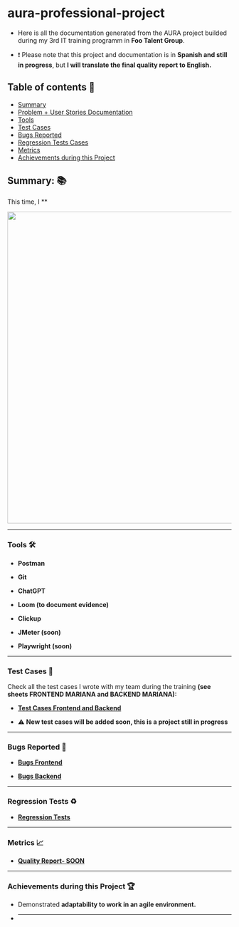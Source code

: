 # aura-professional-project

- Here is all the documentation generated from the AURA project builded during my 3rd IT training programm in **Foo Talent Group**.

- ❗ Please note that this project and documentation is in **Spanish and still in progress**, but **I will translate the final quality report to English.**

## Table of contents 📖

- [Summary]()
- [Problem + User Stories Documentation]()
- [Tools]()
- [Test Cases]()
- [Bugs Reported]()
- [Regression Tests Cases]()
- [Metrics]()
- [Achievements during this Project]()

## Summary: 📚

This time, I **


<div align = "center">
<img src =  alt = "Img to be added" width= "700" />
 </div>

 ----------------------------------------------
### Tools 🛠️

- **Postman**
  
- **Git**
  
- **ChatGPT**
  
- **Loom (to document evidence)**
  
- **Clickup**
  
- **JMeter (soon)**
  
- **Playwright (soon)**
  
----------------------------------------------

### Test Cases 🧪

 Check all the test cases I wrote with my team during the training **(see sheets FRONTEND MARIANA and BACKEND MARIANA):**
  
- **[Test Cases Frontend and Backend]()**
  
- ⚠️ **New test cases will be added soon, this is a project still in progress**

----------------------------------------------

### Bugs Reported 🐞

- **[Bugs Frontend]()**
  
- **[Bugs Backend]()**

----------------------------------------------

### Regression Tests ♻️

- **[Regression Tests]()**

----------------------------------------------

### Metrics 📈

- **[Quality Report- SOON](#)**
  
----------------------------------------------

### Achievements during this Project 🏆
  
- Demonstrated **adaptability to work in an agile environment.**
  
- ** **
  
